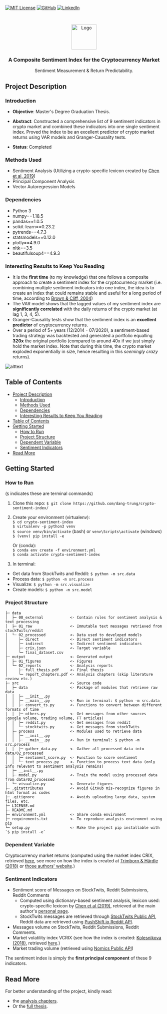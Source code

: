 [![MIT License][license-shield]][license-url]
[![GitHub][github-shield]][github-url]
[![LinkedIn][linkedin-shield]][linkedin-url]

<!-- PROJECT LOGO -->
<br />
<p align="center">
  <a href="https://github.com/dang-trung/crypto-sentiment-index">
    <img src="https://raw.githubusercontent.com/othneildrew/Best-README-Template/master/images/logo.png" alt="Logo" width="80" height="80">
  </a>

  <h3 align="center">A Composite Sentiment Index for the Cryptocurrency Market</h3>
</p>
  <p align="center">
    Sentiment Measurement & Return Predictability.
  </p>

## Project Description
### Introduction

* **Objective**: Master's Degree Graduation Thesis.

* **Abstract**: Constructed a comprehensive list of 9 sentiment indicators in crypto market and combined these indicators into one single sentiment index. Proved the index to be an excellent predictor of crypto market returns using VAR models and Granger-Causality tests.

* **Status**: Completed

### Methods Used
* Sentiment Analysis (Utilizing a crypto-specific lexicon created by [Chen et al, 2019](dx.doi.org/10.2139/ssrn.3398423))
* Principal Component Analysis
* Vector Autoregression Models

### Dependencies
* Python 3
* numpy==1.18.5
* pandas==1.0.5
* scikit-learn==0.23.2
* pytrends==4.7.3
* statsmodels==0.12.0
* plotly==4.9.0
* nltk==3.5
* beautifulsoup4==4.9.3

### Interesting Results to Keep You Reading
* It is the **first time** (to my knowledge) that one follows a composite approach to create a sentiment index for the cryptocurrency market (i.e. combining multiple sentiment indicators into one index, the idea is to create an index that could remains stable and useful for a long period of time, according to [Brown & Cliff, 2004](https://doi.org/10.1016/j.jempfin.2002.12.001))
* The VAR model shows that the lagged values of my sentiment index are **significantly correlated** with the daily returns of the crypto market (at lag 1, 3, 4, 5).
* Granger-Causality tests show that the sentiment index is an **excellent predictor** of cryptocurrency returns.
* Over a period of 5+ years (12/2014 - 07/2020), a sentiment-based trading strategy was backtested and generated a portfolio equalling **320x** the original portfolio (compared to around 40x if we just simply hold the market index. Note that during this time, the crypto market exploded exponentially in size, hence resulting in this *seemingly crazy* returns).  

![alttext](https://github.com/dang-trung/crypto-sentiment-index/blob/master/output/01_figures/strat.svg)

## Table of Contents
- [Project Description](#project-description)
  - [Introduction](#introduction)
  - [Methods Used](#methods-used)
  - [Dependencies](#dependencies)
  - [Interesting Results to Keep You Reading](#interesting-results-to-keep-you-reading)
- [Table of Contents](#table-of-contents)
- [Getting Started](#getting-started)
  - [How to Run](#how-to-run)
  - [Project Structure](#project-structure)
  - [Dependent Variable](#dependent-variable)
  - [Sentiment Indicators](#sentiment-indicators)
- [Read More](#read-more)
## Getting Started

### How to Run
(`$` indicates these are terminal commands)
1. Clone this repo:
`$ git clone https://github.com/dang-trung/crypto-sentiment-index/`
2. Create your environment (virtualenv):  
`$ cd crypto-sentiment-index`  
`$ virtualenv -p python3 venv`  
`$ source venv/bin/activate` (bash) or `venv\Scripts\activate` (windows)   
`$ (venv) pip install -e`  

    Or (conda):  
`$ conda env create -f environment.yml`  
`$ conda activate crypto-sentiment-index`  
3. In terminal:  
- Get data from StockTwits and Reddit: `$ python -m src.data`  
- Process data:  `$ python -m src.process`  
- Visualize: `$ python -m src.visualize`
- Create models: `$ python -m src.model`

### Project Structure
```
├─ data                      
│  ├─ 00_external            <- Contain rules for sentiment analysis & text processing
│  ├─ 01_raw                 <- Immutable text messages retrieved from stockTwits/reddit
│  └─ 02_processed           <- Data used to developed models
│     ├─ direct              <- Direct sentiment indicators
│     ├─ indirect            <- Indirect sentiment indicators
│     ├─ crix.json           <- Target variable
│     └─ final_dataset.csv
├─ output                    <- Generated output
│  ├─ 01_figures             <- Figures
│  └─ 02_reports             <- Analysis reports
│     ├─ full_thesis.pdf     <- Final thesis
│     └─ report_chapters.pdf <- Analysis chapters (skip literature review etc.)
├─ src                       <- Source code
│  ├─ data                   <- Package of modules that retrieve raw data
│  │  ├─ __init__.py         
│  │  ├─ __main__.py         <- Run in terminal: $ python -m src.data
│  │  ├─ convert_ts.py       <- Functions to convert between different formats of time
│  │  ├─ others.py           <- Get messages from other sources (google volume, trading volume, FT articles)
│  │  ├─ reddit.py           <- Get messages from reddit
│  │  └─ stocktwits.py       <- Get messages from stockTwits
│  ├─ process                <- Modules used to retrieve data 
│  │  ├─ __init__.py
│  │  ├─ __main__.py         <- Run in terminal: $ python -m src.process
│  │  ├─ gather_data.py      <- Gather all processed data into data/02_processed
│  │  ├─ sentiment_score.py  <- Function to score sentiment 
│  │  └─ text_process.py     <- Function to process text data (only info relevant to sentiment analysis remains)
│  ├─ __init__.py
│  ├─ model.py               <- Train the model using processed data from data/02_processed 
│  └─ visualize.py           <- Generate figures
├─ .gitattributes            <- Avoid GitHub mis-recognize figures in html format as codes
├─ .gitignore                <- Avoids uploading large data, system files, etc.
├─ LICENSE.md
├─ README.md                 
├─ environment.yml           <- Share conda enviroment
├─ requirements.txt          <- To reproduce analysis enviroment using pip
└─ setup.py                  <- Make the project pip installable with `$ pip install -e`

```

### Dependent Variable
Cryptocurrency market returns (computed using the market index CRIX,
retrieved [here](http://data.thecrix.de/data/crix.json),
see more on how the index is created at [Trimborn & Härdle (2018)](https://doi.org/10.1016/j.jempfin.2018.08.004)
or [those authors' website](https://thecrix.de/).)

### Sentiment Indicators
* Sentiment score of Messages on StockTwits, Reddit Submissions, Reddit Comments
  * Computed using dictionary-based sentiment analysis, lexicon used: crypto-specific lexicon by [Chen et al (2019)](http://dx.doi.org/10.2139/ssrn.3398423),
  retrieved at the main author's [personal page](https://sites.google.com/site/professorcathychen/resume).
  * StockTwits messages are retrieved through [StockTwits Public API](https://api.stocktwits.com/developers),
    Reddit data are retrieved using [PushShift.io Reddit API](https://github.com/pushshift/api).
* Messages volume on StockTwits, Reddit Submissions, Reddit Comments.
* Market volatility index VCRIX (see how the index is created: [Kolesnikova (2018)](https://edoc.hu-berlin.de/bitstream/handle/18452/20056/master_kolesnikova_alisa.pdf?sequence=3&isAllowed=y), retrieved [here](http://data.thecrix.de/data/crix11.json).)
* Market trading volume (retrieved using [Nomics Public API](https://docs.nomics.com/))

The sentiment index is simply the **first principal component** of these 9 indicators.


## Read More
For better understanding of the project, kindly read:
* the [analysis chapters](https://github.com/dang-trung/crypto-sentiment-index/blob/master/output/02_reports/report_chapters.pdf).
* Or the [full thesis](https://github.com/dang-trung/crypto-sentiment-index/blob/master/output/02_reports/full_thesis.pdf). 

<!-- MARKDOWN LINKS & IMAGES -->
[github-shield]: https://img.shields.io/badge/-GitHub-black.svg?style=social&logo=github&colorB=555
[github-url]: https://github.com/dang-trung/
[license-shield]: https://img.shields.io/github/license/dang-trung/crypto-return-predictor.svg?style=social
[license-url]: https://github.com/dang-trung/crypto-return-predictor/blob/master/LICENSE.md
[linkedin-shield]: https://img.shields.io/badge/-LinkedIn-black.svg?style=social&logo=linkedin&colorB=555
[linkedin-url]: https://linkedin.com/in/dang-trung
